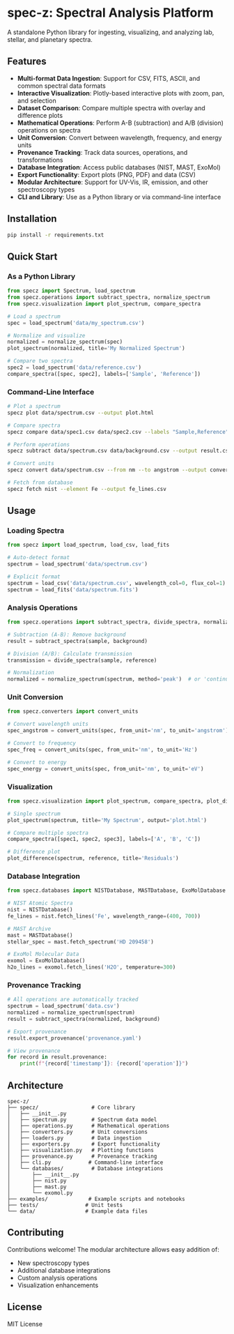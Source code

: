 # spec-z: Spectral Analysis Platform

A standalone Python library for ingesting, visualizing, and analyzing lab, stellar, and planetary spectra.

## Features

- **Multi-format Data Ingestion**: Support for CSV, FITS, ASCII, and common spectral data formats
- **Interactive Visualization**: Plotly-based interactive plots with zoom, pan, and selection
- **Dataset Comparison**: Compare multiple spectra with overlay and difference plots
- **Mathematical Operations**: Perform A-B (subtraction) and A/B (division) operations on spectra
- **Unit Conversion**: Convert between wavelength, frequency, and energy units
- **Provenance Tracking**: Track data sources, operations, and transformations
- **Database Integration**: Access public databases (NIST, MAST, ExoMol)
- **Export Functionality**: Export plots (PNG, PDF) and data (CSV)
- **Modular Architecture**: Support for UV-Vis, IR, emission, and other spectroscopy types
- **CLI and Library**: Use as a Python library or via command-line interface

## Installation

```bash
pip install -r requirements.txt
```

## Quick Start

### As a Python Library

```python
from specz import Spectrum, load_spectrum
from specz.operations import subtract_spectra, normalize_spectrum
from specz.visualization import plot_spectrum, compare_spectra

# Load a spectrum
spec = load_spectrum('data/my_spectrum.csv')

# Normalize and visualize
normalized = normalize_spectrum(spec)
plot_spectrum(normalized, title='My Normalized Spectrum')

# Compare two spectra
spec2 = load_spectrum('data/reference.csv')
compare_spectra([spec, spec2], labels=['Sample', 'Reference'])
```

### Command-Line Interface

```bash
# Plot a spectrum
specz plot data/spectrum.csv --output plot.html

# Compare spectra
specz compare data/spec1.csv data/spec2.csv --labels "Sample,Reference"

# Perform operations
specz subtract data/spectrum.csv data/background.csv --output result.csv

# Convert units
specz convert data/spectrum.csv --from nm --to angstrom --output converted.csv

# Fetch from database
specz fetch nist --element Fe --output fe_lines.csv
```

## Usage

### Loading Spectra

```python
from specz import load_spectrum, load_csv, load_fits

# Auto-detect format
spectrum = load_spectrum('data/spectrum.csv')

# Explicit format
spectrum = load_csv('data/spectrum.csv', wavelength_col=0, flux_col=1)
spectrum = load_fits('data/spectrum.fits')
```

### Analysis Operations

```python
from specz.operations import subtract_spectra, divide_spectra, normalize_spectrum

# Subtraction (A-B): Remove background
result = subtract_spectra(sample, background)

# Division (A/B): Calculate transmission
transmission = divide_spectra(sample, reference)

# Normalization
normalized = normalize_spectrum(spectrum, method='peak')  # or 'continuum'
```

### Unit Conversion

```python
from specz.converters import convert_units

# Convert wavelength units
spec_angstrom = convert_units(spec, from_unit='nm', to_unit='angstrom')

# Convert to frequency
spec_freq = convert_units(spec, from_unit='nm', to_unit='Hz')

# Convert to energy
spec_energy = convert_units(spec, from_unit='nm', to_unit='eV')
```

### Visualization

```python
from specz.visualization import plot_spectrum, compare_spectra, plot_difference

# Single spectrum
plot_spectrum(spectrum, title='My Spectrum', output='plot.html')

# Compare multiple spectra
compare_spectra([spec1, spec2, spec3], labels=['A', 'B', 'C'])

# Difference plot
plot_difference(spectrum, reference, title='Residuals')
```

### Database Integration

```python
from specz.databases import NISTDatabase, MASTDatabase, ExoMolDatabase

# NIST Atomic Spectra
nist = NISTDatabase()
fe_lines = nist.fetch_lines('Fe', wavelength_range=(400, 700))

# MAST Archive
mast = MASTDatabase()
stellar_spec = mast.fetch_spectrum('HD 209458')

# ExoMol Molecular Data
exomol = ExoMolDatabase()
h2o_lines = exomol.fetch_lines('H2O', temperature=300)
```

### Provenance Tracking

```python
# All operations are automatically tracked
spectrum = load_spectrum('data.csv')
normalized = normalize_spectrum(spectrum)
result = subtract_spectra(normalized, background)

# Export provenance
result.export_provenance('provenance.yaml')

# View provenance
for record in result.provenance:
    print(f"{record['timestamp']}: {record['operation']}")
```

## Architecture

```
spec-z/
├── specz/                 # Core library
│   ├── __init__.py
│   ├── spectrum.py        # Spectrum data model
│   ├── operations.py      # Mathematical operations
│   ├── converters.py      # Unit conversions
│   ├── loaders.py         # Data ingestion
│   ├── exporters.py       # Export functionality
│   ├── visualization.py   # Plotting functions
│   ├── provenance.py      # Provenance tracking
│   ├── cli.py            # Command-line interface
│   └── databases/         # Database integrations
│       ├── __init__.py
│       ├── nist.py
│       ├── mast.py
│       └── exomol.py
├── examples/             # Example scripts and notebooks
├── tests/               # Unit tests
└── data/                # Example data files
```

## Contributing

Contributions welcome! The modular architecture allows easy addition of:
- New spectroscopy types
- Additional database integrations
- Custom analysis operations
- Visualization enhancements

## License

MIT License